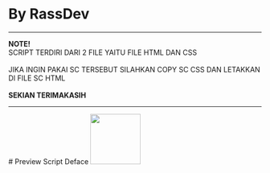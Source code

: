 # By RassDev
<hr />
<strong>NOTE!</strong><br>
<div>SCRIPT TERDIRI DARI 2 FILE YAITU FILE HTML DAN CSS</div><br>
<div>JIKA INGIN PAKAI SC TERSEBUT SILAHKAN COPY SC CSS DAN LETAKKAN DI FILE SC HTML</div><br>
<strong>SEKIAN TERIMAKASIH</strong><br>
<hr />
# Preview Script Deface
<img src="https://i.ibb.co/DwSFFBq/Screenshot-2022-10-16-21-24-07.png" width="100" height="100" type="image/png" />
